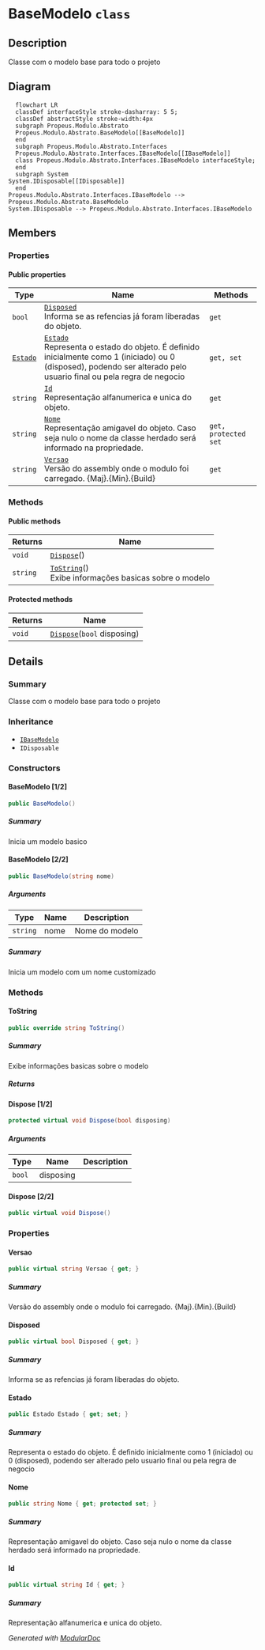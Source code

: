 # BaseModelo `class`

## Description
Classe com o modelo base para todo o projeto

## Diagram
```mermaid
  flowchart LR
  classDef interfaceStyle stroke-dasharray: 5 5;
  classDef abstractStyle stroke-width:4px
  subgraph Propeus.Modulo.Abstrato
  Propeus.Modulo.Abstrato.BaseModelo[[BaseModelo]]
  end
  subgraph Propeus.Modulo.Abstrato.Interfaces
  Propeus.Modulo.Abstrato.Interfaces.IBaseModelo[[IBaseModelo]]
  class Propeus.Modulo.Abstrato.Interfaces.IBaseModelo interfaceStyle;
  end
  subgraph System
System.IDisposable[[IDisposable]]
  end
Propeus.Modulo.Abstrato.Interfaces.IBaseModelo --> Propeus.Modulo.Abstrato.BaseModelo
System.IDisposable --> Propeus.Modulo.Abstrato.Interfaces.IBaseModelo
```

## Members
### Properties
#### Public  properties
| Type | Name | Methods |
| --- | --- | --- |
| `bool` | [`Disposed`](#disposed)<br>Informa se as refencias já foram liberadas do objeto. | `get` |
| [`Estado`](./propeusmoduloabstrato-Estado) | [`Estado`](#estado)<br>Representa o estado do objeto. É definido inicialmente como 1 (iniciado) ou 0 (disposed), podendo ser alterado pelo usuario final ou pela regra de negocio | `get, set` |
| `string` | [`Id`](#id)<br>Representação alfanumerica e unica do objeto. | `get` |
| `string` | [`Nome`](#nome)<br>Representação amigavel do objeto. Caso seja nulo o nome da classe herdado será informado na propriedade. | `get, protected set` |
| `string` | [`Versao`](#versao)<br>Versão do assembly onde o modulo foi carregado. {Maj}.{Min}.{Build} | `get` |

### Methods
#### Public  methods
| Returns | Name |
| --- | --- |
| `void` | [`Dispose`](#dispose-22)() |
| `string` | [`ToString`](#tostring)()<br>Exibe informações basicas sobre o modelo |

#### Protected  methods
| Returns | Name |
| --- | --- |
| `void` | [`Dispose`](#dispose-12)(`bool` disposing) |

## Details
### Summary
Classe com o modelo base para todo o projeto

### Inheritance
 - [
`IBaseModelo`
](./propeusmoduloabstratointerfaces-IBaseModelo)
 - `IDisposable`

### Constructors
#### BaseModelo [1/2]
```csharp
public BaseModelo()
```
##### Summary
Inicia um modelo basico

#### BaseModelo [2/2]
```csharp
public BaseModelo(string nome)
```
##### Arguments
| Type | Name | Description |
| --- | --- | --- |
| `string` | nome | Nome do modelo |

##### Summary
Inicia um modelo com um nome customizado

### Methods
#### ToString
```csharp
public override string ToString()
```
##### Summary
Exibe informações basicas sobre o modelo

##### Returns


#### Dispose [1/2]
```csharp
protected virtual void Dispose(bool disposing)
```
##### Arguments
| Type | Name | Description |
| --- | --- | --- |
| `bool` | disposing |   |

#### Dispose [2/2]
```csharp
public virtual void Dispose()
```

### Properties
#### Versao
```csharp
public virtual string Versao { get; }
```
##### Summary
Versão do assembly onde o modulo foi carregado. {Maj}.{Min}.{Build}

#### Disposed
```csharp
public virtual bool Disposed { get; }
```
##### Summary
Informa se as refencias já foram liberadas do objeto.

#### Estado
```csharp
public Estado Estado { get; set; }
```
##### Summary
Representa o estado do objeto. É definido inicialmente como 1 (iniciado) ou 0 (disposed), podendo ser alterado pelo usuario final ou pela regra de negocio

#### Nome
```csharp
public string Nome { get; protected set; }
```
##### Summary
Representação amigavel do objeto. Caso seja nulo o nome da classe herdado será informado na propriedade.

#### Id
```csharp
public virtual string Id { get; }
```
##### Summary
Representação alfanumerica e unica do objeto.

*Generated with* [*ModularDoc*](https://github.com/hailstorm75/ModularDoc)
